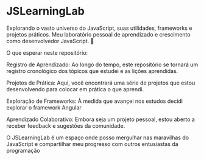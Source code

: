 # JSLearningLab
Explorando o vasto universo do JavaScript, suas utilidades, frameworks e projetos práticos. Meu laboratório pessoal de aprendizado e crescimento como desenvolvedor JavaScript. 🚀

O que esperar neste repositório:

Registro de Aprendizado: Ao longo do tempo, este repositório se tornará um registro cronológico dos tópicos que estudei e as lições aprendidas. 

Projetos de Prática: Aqui, você encontrará uma série de projetos que estou desenvolvendo para colocar em prática o que aprendi. 

Exploração de Frameworks: À medida que avançei nos estudos decidi explorar o framework Angular

Aprendizado Colaborativo: Embora seja um projeto pessoal, estou aberto a receber feedback e sugestões da comunidade. 

O JSLearningLab é um espaço onde posso mergulhar nas maravilhas do JavaScript e compartilhar meu progresso com outros entusiastas da programação
